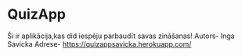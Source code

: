 # QuizApp
Ši ir aplikācija,kas did iespēju parbaudīt savas zināšanas!
Autors- Inga Savicka
Adrese- https://quizappsavicka.herokuapp.com/

